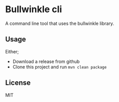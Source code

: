 # Bullwinkle cli

A command line tool that uses the bullwinkle library.

## Usage

Either;
- Download a release from github
- Clone this project and run `mvn clean package`

## License

MIT
